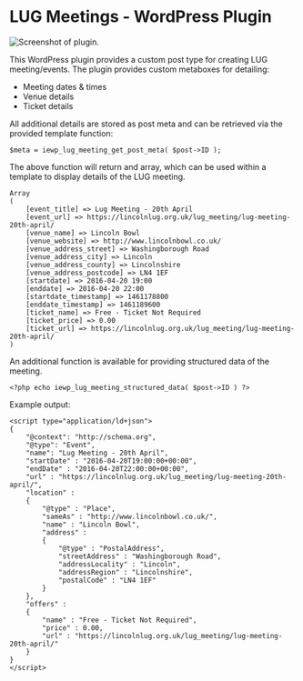 # LUG Meetings - WordPress Plugin

![Screenshot of plugin.](https://corenominal.org/wp-content/uploads/2016/04/edit_lug_meeting_wordpress_plugin.png)

This WordPress plugin provides a custom post type for creating LUG meeting/events. The plugin provides custom metaboxes for detailing:

 * Meeting dates & times
 * Venue details
 * Ticket details

All additional details are stored as post meta and can be retrieved via the provided template function:

    $meta = iewp_lug_meeting_get_post_meta( $post->ID );

The above function will return and array, which can be used within a template to display details of the LUG meeting.

	Array
	(
	    [event_title] => Lug Meeting - 20th April
	    [event_url] => https://lincolnlug.org.uk/lug_meeting/lug-meeting-20th-april/
	    [venue_name] => Lincoln Bowl
	    [venue_website] => http://www.lincolnbowl.co.uk/
	    [venue_address_street] => Washingborough Road
	    [venue_address_city] => Lincoln
	    [venue_address_county] => Lincolnshire
	    [venue_address_postcode] => LN4 1EF
	    [startdate] => 2016-04-20 19:00
	    [enddate] => 2016-04-20 22:00
	    [startdate_timestamp] => 1461178800
	    [enddate_timestamp] => 1461189600
	    [ticket_name] => Free - Ticket Not Required
	    [ticket_price] => 0.00
	    [ticket_url] => https://lincolnlug.org.uk/lug_meeting/lug-meeting-20th-april/
	)

An additional function is available for providing structured data of the meeting.

    <?php echo iewp_lug_meeting_structured_data( $post->ID ) ?>

Example output:

	<script type="application/ld+json">
	{
		"@context": "http://schema.org",
		"@type": "Event",  
		"name": "Lug Meeting - 20th April",
	    "startDate" : "2016-04-20T19:00:00+00:00",
	    "endDate" : "2016-04-20T22:00:00+00:00",
	    "url" : "https://lincolnlug.org.uk/lug_meeting/lug-meeting-20th-april/",
	    "location" :
	    {    
	    	"@type" : "Place",
	    	"sameAs" : "http://www.lincolnbowl.co.uk/",
	    	"name" : "Lincoln Bowl",
	    	"address" :
	        {
	    		"@type" : "PostalAddress",
	    		"streetAddress" : "Washingborough Road",
	    		"addressLocality" : "Lincoln",
	    		"addressRegion" : "Lincolnshire",
	    		"postalCode" : "LN4 1EF"
	    	}
	    },
	    "offers" :  
	    {
	    	"name" : "Free - Ticket Not Required",
	    	"price" : 0.00,
	    	"url" : "https://lincolnlug.org.uk/lug_meeting/lug-meeting-20th-april/"
	    }
	}
	</script>

